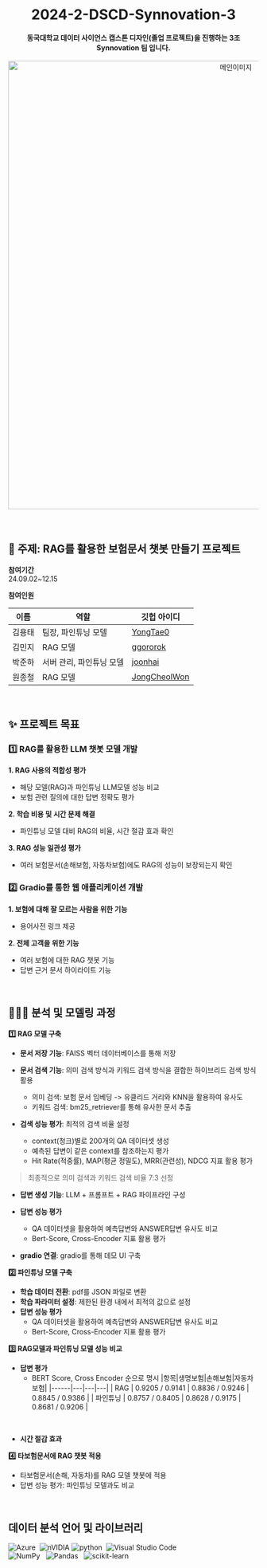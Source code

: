 <h1 align="center"> 2024-2-DSCD-Synnovation-3 </h1>
<div align="center"> <b>동국대학교 데이터 사이언스 캡스톤 디자인(졸업 프로젝트)을 진행하는 3조 Synnovation 팀 입니다.</b> </div> </br>
<div align="center"> <img src="https://github.com/user-attachments/assets/ba0220e7-d89c-41cb-b3ed-8f9d44a05267" alt="메인이미지" width="900"> </div>
</br>
</br>

## 🤖 주제: RAG를 활용한 보험문서 챗봇 만들기 프로젝트

**참여기간**  </br>
24.09.02~12.15 </br>

**참여인원**  </br>

|이름|역할|깃헙 아이디|
|------|---|---|
| 김용태 | 팀장, 파인튜닝 모델 | [YongTae0](https://github.com/YongTae0) |
| 김민지 | RAG 모델 | [ggororok](https://github.com/ggororok) |
| 박준하 | 서버 관리, 파인튜닝 모델 |[joonhai](https://github.com/joonhai)|
| 원종철 | RAG 모델 | [JongCheolWon](https://github.com/JongCheolWon) | 
</br>

## ✨ 프로젝트 목표
### 1️⃣ RAG를 활용한 LLM 챗봇 모델 개발 
**1. RAG 사용의 적합성 평가** 
  - 해당 모델(RAG)과 파인튜닝 LLM모델 성능 비교
  - 보험 관련 질의에 대한 답변 정확도 평가 </br>

**2. 학습 비용 및 시간 문제 해결**
  - 파인튜닝 모델 대비 RAG의 비율, 시간 절감 효과 확인 </br>

**3. RAG 성능 일관성 평가**
  - 여러 보험문서(손해보험, 자동차보험)에도 RAG의 성능이 보장되는지 확인 </br>
  
### 2️⃣ Gradio를 통한 웹 애플리케이션 개발 
**1. 보험에 대해 잘 모르는 사람을 위한 기능** 
- 용어사전 링크 제공

**2. 전체 고객을 위한 기능**
- 여러 보험에 대한 RAG 챗봇 기능 
- 답변 근거 문서 하이라이트 기능
</br>

## 🧑🏻‍💻 분석 및 모델링 과정
**1️⃣ RAG 모델 구축**  </br>
+ **문서 저장 기능**: FAISS 벡터 데이터베이스를 통해 저장 </br>

+ **문서 검색 기능**: 의미 검색 방식과 키워드 검색 방식을 결합한 하이브리드 검색 방식 활용  </br>
   +  의미 검색: 보험 문서 임베딩 -> 유클리드 거리와 KNN을 활용하여 유사도  </br> 
   +  키워드 검색: bm25_retriever를 통해 유사한 문서 추출  </br>
   
+ **검색 성능 평가**: 최적의 검색 비율 설정  </br>
   +  context(청크)별로 200개의 QA 데이터셋 생성  </br>
   +  예측된 답변이 같은 context를 참조하는지 평가  </br>
   +  Hit Rate(적중률), MAP(평균 정밀도), MRR(관련성), NDCG 지표 활용 평가  </br>
> 최종적으로 의미 검색과 키워드 검색 비율 7:3 선정 </br>
   
+ **답변 생성 기능**: LLM + 프롬프트 + RAG 파이프라인 구성  </br>

+ **답변 성능 평가**  </br> 
   +  QA 데이터셋을 활용하여 예측답변와 ANSWER답변 유사도 비교  </br>
   +  Bert-Score, Cross-Encoder 지표 활용 평가  </br>
+ **gradio 연결**: gradio를 통해 데모 UI 구축  </br>
   
**2️⃣ 파인튜닝 모델 구축** </br>
+ **학습 데이터 전환**: pdf를 JSON 파일로 변환 </br>
+ **학습 파라미터 설정**: 제한된 환경 내에서 최적의 값으로 설정 </br>
+ **답변 성능 평가** </br>
   +  QA 데이터셋을 활용하여 예측답변와 ANSWER답변 유사도 비교 </br>
   +  Bert-Score, Cross-Encoder 지표 활용 평가 </br>
   
**3️⃣ RAG모델과 파인튜닝 모델 성능 비교**  </br>
+ **답변 평가** </br>
  + BERT Score, Cross Encoder 순으로 명시
    |항목|생명보험|손해보험|자동차보험|
    |------|---|---|---|
    | RAG | 0.9205 / 0.9141 |  0.8836 / 0.9246 | 0.8845 / 0.9386 |
    | 파인튜닝 | 0.8757 / 0.8405 |  0.8628 / 0.9175 | 0.8681 / 0.9206 |
</br>


+ **시간 절감 효과** </br>



**4️⃣ 타보험문서에 RAG 챗봇 적용**  </br>
+ 타보험문서(손해, 자동차)를 RAG 모델 챗봇에 적용  </br>
+ 답변 성능 평가: 파인튜닝 모델과도 비교 </br>
</br>

## 데이터 분석 언어 및 라이브러리
![Azure](https://img.shields.io/badge/azure-%230072C6.svg?style=for-the-badge&logo=microsoftazure&logoColor=white) &nbsp;![nVIDIA](https://img.shields.io/badge/cuda-000000.svg?style=for-the-badge&logo=nVIDIA&logoColor=green)
![python](https://img.shields.io/badge/Python-14354C?style=for-the-badge&logo=python&logoColor=white)&nbsp; ![Visual Studio Code](https://img.shields.io/badge/Visual%20Studio%20Code-0078d7.svg?style=for-the-badge&logo=visual-studio-code&logoColor=white) &nbsp;<br>
![NumPy](https://img.shields.io/badge/numpy-%23013243.svg?style=for-the-badge&logo=numpy&logoColor=white) &nbsp; ![Pandas](https://img.shields.io/badge/pandas-%23150458.svg?style=for-the-badge&logo=pandas&logoColor=white) &nbsp; ![scikit-learn](https://img.shields.io/badge/scikit--learn-%23F7931E.svg?style=for-the-badge&logo=scikit-learn&logoColor=white) &nbsp; </br>

